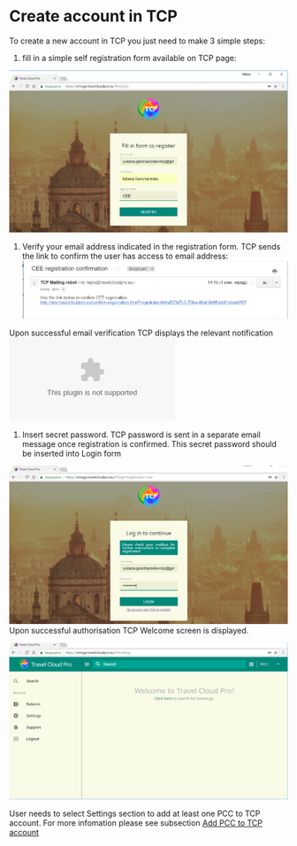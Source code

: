 # Create account in TCP

To create a new account in TCP you just need to make 3 simple steps:

1. fill in a simple self registration form available on TCP page:

![](../../.gitbook/assets/registration-form.png)

1. Verify your email address indicated in the registration form. TCP sends the link to confirm the user has access to email address:![](../../.gitbook/assets/emailverification.png)

Upon successful email verification TCP displays the relevant notification![](../../.gitbook/assets/registrationsuccessfulpng.bin)

1. Insert secret password. TCP password is sent in a separate email message once registration is confirmed. This secret password should be inserted into Login form

![](../../.gitbook/assets/loginform.png)Upon successful authorisation TCP Welcome screen is displayed.

![](../../.gitbook/assets/welcomescreen.png)

User needs to select Settings section to add at least one PCC to TCP account. For more infomation please see subsection [Add PCC to TCP account](../settings/add-pcc-to-tcp-account.md)

